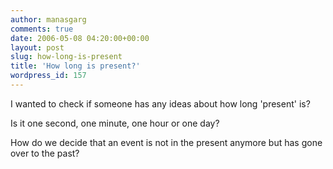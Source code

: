```yaml
---
author: manasgarg
comments: true
date: 2006-05-08 04:20:00+00:00
layout: post
slug: how-long-is-present
title: 'How long is present?'
wordpress_id: 157
---
```


I wanted to check if someone has any ideas about how long 'present' is?  

Is it one second, one minute, one hour or one day?  

How do we decide that an event is not in the present anymore but has gone over to the past?
